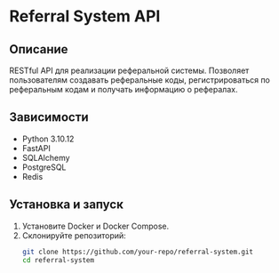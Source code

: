 # Referral System API

## Описание
RESTful API для реализации реферальной системы. Позволяет пользователям создавать реферальные коды, регистрироваться по реферальным кодам и получать информацию о рефералах.

## Зависимости
- Python 3.10.12
- FastAPI
- SQLAlchemy
- PostgreSQL
- Redis

## Установка и запуск
1. Установите Docker и Docker Compose.
2. Склонируйте репозиторий:
   ```bash
   git clone https://github.com/your-repo/referral-system.git
   cd referral-system